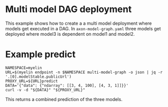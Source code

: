 # Multi model DAG deployment

This example shows how to create a a multi model deployment where models get executed in a DAG. In `axon-model-graph.yaml`
three models get deployed where model3 is dependent on model1 and model2.

# Example predict

```
NAMESPACE=myelin
URL=$(myelin endpoint -n $NAMESPACE multi-model-graph -o json | jq -r '.[0].modelStable.publicUrl')
PROXY_URL=${URL}predict
DATA='{"data": {"ndarray": [[3, 4, 100], [4, 3, 1]]}}'
curl -v -d "${DATA}" "${PROXY_URL}"
``` 

This returns a combined prediction of the three models.